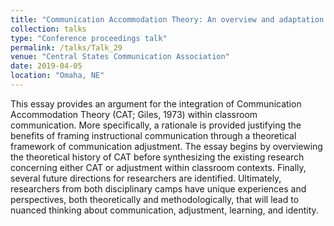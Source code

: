 ```yaml
---
title: "Communication Accommodation Theory: An overview and adaptation to instructional communication"
collection: talks
type: "Conference proceedings talk"
permalink: /talks/Talk_29
venue: "Central States Communication Association"
date: 2019-04-05
location: "Omaha, NE"
---
```


This essay provides an argument for the integration of Communication Accommodation Theory (CAT; Giles, 1973) within classroom communication. More specifically, a rationale is provided justifying the benefits of framing instructional communication through a theoretical framework of communication adjustment. The essay begins by overviewing the theoretical history of CAT before synthesizing the existing research concerning either CAT or adjustment within classroom contexts. Finally, several future directions for researchers are identified. Ultimately, researchers from both disciplinary camps have unique experiences and perspectives, both theoretically and methodologically, that will lead to nuanced thinking about communication, adjustment, learning, and identity.